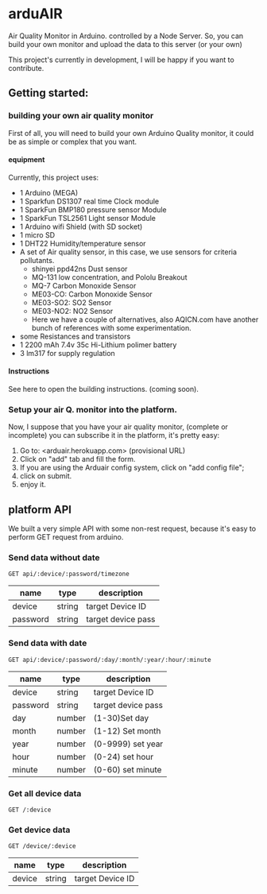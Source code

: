 # arduAIR

Air Quality Monitor in Arduino. controlled by a Node Server. So, you can build your own monitor and upload the data to this server (or your own)

This project's currently in development, I will be happy if you want to contribute.

## Getting started:

### building your own air quality monitor

First of all, you will need to build your own Arduino Quality monitor, it could be as simple or complex that you want.

#### equipment

Currently, this project uses:

- 1 Arduino (MEGA)
- 1 Sparkfun DS1307 real time Clock module
- 1 SparkFun BMP180 pressure sensor Module
- 1 SparkFun TSL2561 Light sensor Module
- 1 Arduino wifi Shield (with SD socket)
- 1 micro SD
- 1 DHT22 Humidity/temperature sensor
- A set of Air quality sensor, in this case, we use sensors for criteria pollutants.
  - shinyei ppd42ns Dust sensor
  - MQ-131 low concentration, and Pololu Breakout
  - MQ-7 Carbon Monoxide Sensor
  - ME03-CO: Carbon Monoxide Sensor
  - ME03-SO2: SO2 Sensor
  - ME03-NO2: NO2 Sensor
  - Here we have a couple of alternatives, also AQICN.com have another bunch of references with some experimentation.
- some Resistances and transistors
- 1 2200 mAh 7.4v 35c Hi-Lithium polimer battery
- 3 lm317 for supply regulation

#### Instructions

See here to open the building instructions. (coming soon).

### Setup your air Q. monitor into the platform.

Now, I suppose that you have your air quality monitor, (complete or incomplete) you can subscribe it in the platform, it's pretty easy:

1. Go to: <arduair.herokuapp.com> (provisional URL)
2. Click on "add" tab and fill the form.
3. If you are using the Arduair config system, click on "add config file";
4. click on submit.
5. enjoy it.

## platform API

We built a very simple API with some non-rest request, because it's easy to perform GET request from arduino.

### Send data without date

```
GET api/:device/:password/timezone
```

name     | type   | description
-------- | ------ | ------------------
device   | string | target Device ID
password | string | target device pass

### Send data with date

```
GET api/:device/:password/:day/:month/:year/:hour/:minute
```

name     | type   | description
-------- | ------ | ------------------
device   | string | target Device ID
password | string | target device pass
day      | number | (1-30)Set day
month    | number | (1-12) Set month
year     | number | (0-9999) set year
hour     | number | (0-24) set hour
minute   | number | (0-60) set minute

### Get all device data

```
GET /:device
```

### Get device data

```
GET /device/:device
```
name     | type   | description
-------- | ------ | ------------------
device   | string | target Device ID
